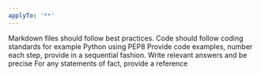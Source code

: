 ```yaml
---
applyTo: '**'
---
```

Markdown files should follow best practices. 
Code should follow coding standards for example Python using PEP8
Provide code examples, number each step, provide in a sequential fashion. 
Write relevant answers and be precise
For any statements of fact, provide a reference 